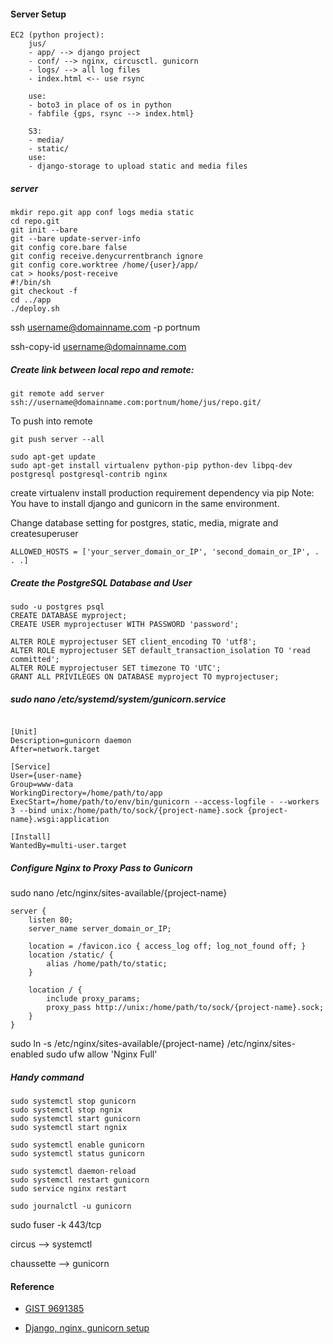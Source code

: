 #### Server Setup
```
EC2 (python project):
    jus/
    - app/ --> django project
    - conf/ --> nginx, circusctl. gunicorn
    - logs/ --> all log files
    - index.html <-- use rsync

    use:
    - boto3 in place of os in python
    - fabfile {gps, rsync --> index.html}

    S3:
    - media/
    - static/
    use:
    - django-storage to upload static and media files
```

##### server
```
mkdir repo.git app conf logs media static
cd repo.git
git init --bare
git --bare update-server-info
git config core.bare false
git config receive.denycurrentbranch ignore
git config core.worktree /home/{user}/app/
cat > hooks/post-receive
#!/bin/sh
git checkout -f
cd ../app
./deploy.sh
```

ssh username@domainname.com -p portnum

ssh-copy-id username@domainname.com
##### Create link between local repo and remote:
```
git remote add server ssh://username@domainname.com:portnum/home/jus/repo.git/
```

To push into remote
```
git push server --all
```

```
sudo apt-get update
sudo apt-get install virtualenv python-pip python-dev libpq-dev postgresql postgresql-contrib nginx
```

create virtualenv
install production requirement dependency via pip
Note: You have to install django and gunicorn in the same environment.

Change database setting for postgres, static, media, migrate and createsuperuser

```
ALLOWED_HOSTS = ['your_server_domain_or_IP', 'second_domain_or_IP', . . .]
```

##### Create the PostgreSQL Database and User
```
sudo -u postgres psql
CREATE DATABASE myproject;
CREATE USER myprojectuser WITH PASSWORD 'password';

ALTER ROLE myprojectuser SET client_encoding TO 'utf8';
ALTER ROLE myprojectuser SET default_transaction_isolation TO 'read committed';
ALTER ROLE myprojectuser SET timezone TO 'UTC';
GRANT ALL PRIVILEGES ON DATABASE myproject TO myprojectuser;
```


##### sudo nano /etc/systemd/system/gunicorn.service
```

[Unit]
Description=gunicorn daemon
After=network.target

[Service]
User={user-name}
Group=www-data
WorkingDirectory=/home/path/to/app
ExecStart=/home/path/to/env/bin/gunicorn --access-logfile - --workers 3 --bind unix:/home/path/to/sock/{project-name}.sock {project-name}.wsgi:application

[Install]
WantedBy=multi-user.target

```

##### Configure Nginx to Proxy Pass to Gunicorn
sudo nano /etc/nginx/sites-available/{project-name}
```
server {
    listen 80;
    server_name server_domain_or_IP;

    location = /favicon.ico { access_log off; log_not_found off; }
    location /static/ {
        alias /home/path/to/static;
    }

    location / {
        include proxy_params;
        proxy_pass http://unix:/home/path/to/sock/{project-name}.sock;
    }
}
```

sudo ln -s /etc/nginx/sites-available/{project-name} /etc/nginx/sites-enabled
sudo ufw allow 'Nginx Full'

##### Handy command
```
sudo systemctl stop gunicorn
sudo systemctl stop ngnix
sudo systemctl start gunicorn
sudo systemctl start ngnix

sudo systemctl enable gunicorn
sudo systemctl status gunicorn

sudo systemctl daemon-reload
sudo systemctl restart gunicorn
sudo service nginx restart

sudo journalctl -u gunicorn
```



sudo fuser -k 443/tcp

circus --> systemctl

chaussette --> gunicorn

#### Reference

- [GIST 9691385](https://gist.github.com/thomasfr/9691385)

- [Django, nginx, gunicorn setup](https://www.digitalocean.com/community/tutorials/how-to-set-up-django-with-postgres-nginx-and-gunicorn-on-ubuntu-16-04)

